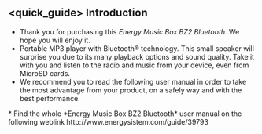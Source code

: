 ## <quick_guide> Introduction

* Thank you for purchasing this *Energy Music Box BZ2 Bluetooth*. We hope you will enjoy it.
* Portable MP3 player with Bluetooth® technology. This small speaker will surprise you due to its many playback options and sound quality. Take it with you and listen to the radio and music from your device, even from MicroSD cards.
* We recommend you to read the following user manual in order to take the most advantage from your product, on a safely way and with the best performance.
<unique>
* Find the whole *Energy Music Box BZ2 Bluetooth* user manual on the following weblink  http://www.energysistem.com/guide/39793 </unique> </quick_guide>

